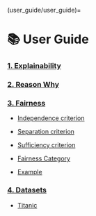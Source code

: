 (user_guide/user_guide)=
# 📚 User Guide

<h3 class="user-guide-tittle"><a href="explainability.html">1. Explainability</a></h3>

<h3 class="user-guide-tittle"><a href="why.html">2. Reason Why</a></h3>

<h3 class="user-guide-tittle"><a href="fairness.html">3. Fairness</a></h3>

* [Independence criterion](fairness.md#independence-criterion)

* [Separation criterion](fairness.md#separation-criterion)

* [Sufficiency criterion](fairness.md#sufficiency-criterion)

* [Fairness Category](fairness.md#fairness-category)

* [Example](fairness.md#example)


<h3 class="user-guide-tittle"><a href="datasets.html">4. Datasets</a></h3>

* [Titanic](datasets.md#titanic)
